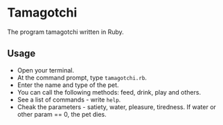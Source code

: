 # Tamagotchi #
The program tamagotchi written in Ruby.
## Usage ##
- Open your terminal.
- At the command prompt, type `tamagotchi.rb`.
- Enter the name and type of the pet.
- You can call the following methods: feed, drink, play and others.
- See a list of commands - write `help`.
- Cheak the parameters - satiety, water, pleasure, tiredness. If water or other param == 0, the pet dies. 
